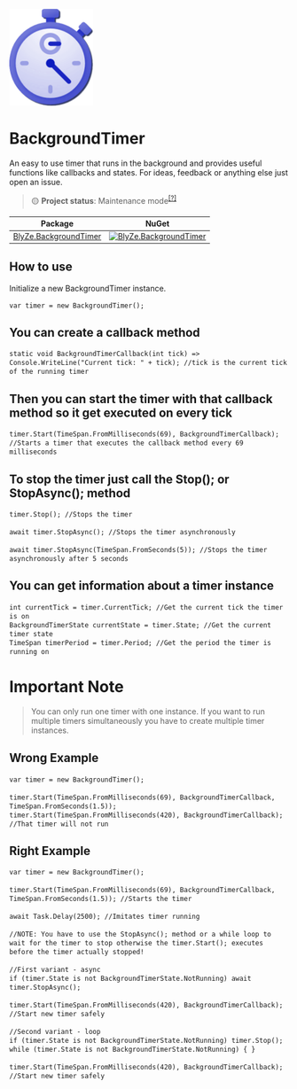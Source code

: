 <p align="left">
  <img src="https://github.com/BlyZeYT/BackgroundTimer/blob/master/icon.png" height="175">
</p>

# BackgroundTimer
An easy to use timer that runs in the background and provides useful functions like callbacks and states.
For ideas, feedback or anything else just open an issue.

> 🟡 **Project status**: Maintenance mode<sup>[[?]](https://github.com/BlyZeYT/.github/blob/master/project-status.md)</sup>

| Package | NuGet |
| ------- | ----- |
| [BlyZe.BackgroundTimer](https://www.nuget.org/packages/BlyZe.BackgroundTimer) | [![BlyZe.BackgroundTimer](https://img.shields.io/nuget/v/BlyZe.BackgroundTimer?color=white&label=NuGet)](https://www.nuget.org/packages/BlyZe.BackgroundTimer)

## How to use
Initialize a new BackgroundTimer instance.
```
var timer = new BackgroundTimer();
```
## You can create a callback method
```
static void BackgroundTimerCallback(int tick) => Console.WriteLine("Current tick: " + tick); //tick is the current tick of the running timer
```
## Then you can start the timer with that callback method so it get executed on every tick
```
timer.Start(TimeSpan.FromMilliseconds(69), BackgroundTimerCallback); //Starts a timer that executes the callback method every 69 milliseconds
```
## To stop the timer just call the Stop(); or StopAsync(); method
```
timer.Stop(); //Stops the timer

await timer.StopAsync(); //Stops the timer asynchronously

await timer.StopAsync(TimeSpan.FromSeconds(5)); //Stops the timer asynchronously after 5 seconds
```
## You can get information about a timer instance
```
int currentTick = timer.CurrentTick; //Get the current tick the timer is on
BackgroundTimerState currentState = timer.State; //Get the current timer state
TimeSpan timerPeriod = timer.Period; //Get the period the timer is running on
```
# Important Note
> You can only run one timer with one instance. If you want to run multiple timers simultaneously you have to create multiple timer instances.
## Wrong Example
```
var timer = new BackgroundTimer();

timer.Start(TimeSpan.FromMilliseconds(69), BackgroundTimerCallback, TimeSpan.FromSeconds(1.5));
timer.Start(TimeSpan.FromMilliseconds(420), BackgroundTimerCallback); //That timer will not run
```
## Right Example
```
var timer = new BackgroundTimer();

timer.Start(TimeSpan.FromMilliseconds(69), BackgroundTimerCallback, TimeSpan.FromSeconds(1.5)); //Starts the timer

await Task.Delay(2500); //Imitates timer running

//NOTE: You have to use the StopAsync(); method or a while loop to wait for the timer to stop otherwise the timer.Start(); executes before the timer actually stopped!

//First variant - async
if (timer.State is not BackgroundTimerState.NotRunning) await timer.StopAsync();

timer.Start(TimeSpan.FromMilliseconds(420), BackgroundTimerCallback); //Start new timer safely

//Second variant - loop
if (timer.State is not BackgroundTimerState.NotRunning) timer.Stop();
while (timer.State is not BackgroundTimerState.NotRunning) { }

timer.Start(TimeSpan.FromMilliseconds(420), BackgroundTimerCallback); //Start new timer safely
```
